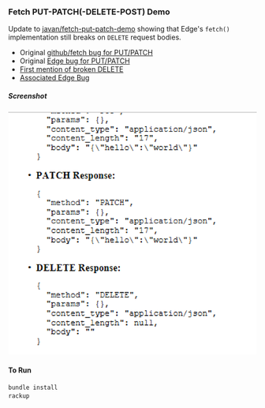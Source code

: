 ### Fetch PUT-PATCH(-DELETE-POST) Demo

Update to [javan/fetch-put-patch-demo](https://github.com/javan/fetch-put-patch-demo) showing
that Edge's `fetch()` implementation still breaks on `DELETE` request bodies.

- Original [github/fetch bug for PUT/PATCH](https://github.com/github/fetch/issues/340)
- Original [Edge bug for PUT/PATCH](https://developer.microsoft.com/en-us/microsoft-edge/platform/issues/7773267/)
- [First mention of broken DELETE](https://github.com/github/fetch/issues/170#issuecomment-253884135)
- [Associated Edge Bug](https://developer.microsoft.com/en-us/microsoft-edge/platform/issues/9383422/)

##### Screenshot

![](/screenshot.png)


#### To Run

```bash
bundle install
rackup
```
